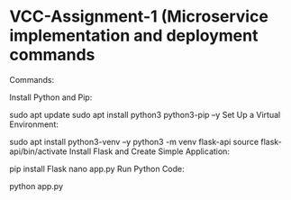 # VCC-Assignment-1 (Microservice implementation and deployment commands
Commands:

Install Python and Pip:

   sudo apt update
   sudo apt install python3 python3-pip –y
Set Up a Virtual Environment:

   sudo apt install python3-venv –y
   python3 -m venv flask-api
   source flask-api/bin/activate 
Install Flask and Create Simple Application:

   pip install Flask
   nano app.py
Run Python Code:

   python app.py
